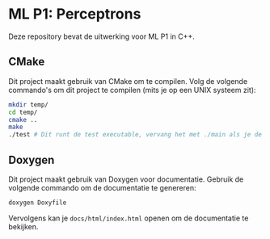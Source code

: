 # ML P1: Perceptrons
Deze repository bevat de uitwerking voor ML P1 in C++.

## CMake
Dit project maakt gebruik van CMake om te compilen. Volg de volgende commando's om dit project te compilen (mits je op een UNIX systeem zit):
```bash
mkdir temp/
cd temp/
cmake ..
make
./test # Dit runt de test executable, vervang het met ./main als je de main executable wilt runnen
```

## Doxygen
Dit project maakt gebruik van Doxygen voor documentatie. Gebruik de volgende commando om de documentatie te genereren:
```bash
doxygen Doxyfile
```
Vervolgens kan je `docs/html/index.html` openen om de documentatie te bekijken.

